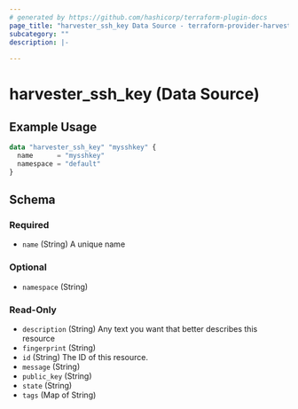 ```yaml
---
# generated by https://github.com/hashicorp/terraform-plugin-docs
page_title: "harvester_ssh_key Data Source - terraform-provider-harvester"
subcategory: ""
description: |-
  
---
```


# harvester_ssh_key (Data Source)



## Example Usage

```terraform
data "harvester_ssh_key" "mysshkey" {
  name      = "mysshkey"
  namespace = "default"
}
```

<!-- schema generated by tfplugindocs -->
## Schema

### Required

- `name` (String) A unique name

### Optional

- `namespace` (String)

### Read-Only

- `description` (String) Any text you want that better describes this resource
- `fingerprint` (String)
- `id` (String) The ID of this resource.
- `message` (String)
- `public_key` (String)
- `state` (String)
- `tags` (Map of String)

